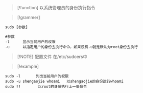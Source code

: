 
> [!function] 
> 以系统管理员的身份执行指令



> [!grammer] 
```shell
sudo [参数]

#参数
-l      显示当前用户的权限
-u      以指定用户的身份去执行命令，如果没有-u就是默认为root身份去执行
```


> [!NOTE] 配置文件
> 在/etc/sudoers中




> [!example] 
```shell
sudo -l       列出当前用户的权限
sudo -u shengaojie whoami   以shengaojie的身份运行whoami
sudo !!        以root的身份执行上一条命令
```


